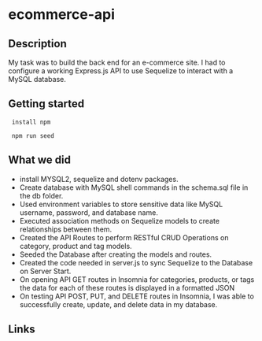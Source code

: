 # ecommerce-api

## Description

My task was to build the back end for an e-commerce site. I had to configure a working Express.js API to use Sequelize to interact with a MySQL database.

## Getting started

``` install npm```

``` npm run seed```

## What we did

- install MYSQL2, sequelize and dotenv packages.
- Create database with MySQL shell commands in the schema.sql file in the db folder.
- Used environment variables to store sensitive data like MySQL username, password, and database name.
- Executed association methods on Sequelize models to create relationships between them. 
- Created the API Routes to perform RESTful CRUD Operations on category, product and tag models. 
- Seeded the Database after creating the models and routes. 
- Created the code needed in server.js to sync Sequelize to the Database on Server Start. 
- On opening API GET routes in Insomnia for categories, products, or tags the data for each of these routes is displayed in a formatted JSON
- On testing API POST, PUT, and DELETE routes in Insomnia, I was able to successfully create, update, and delete data in my database. 

## Links

